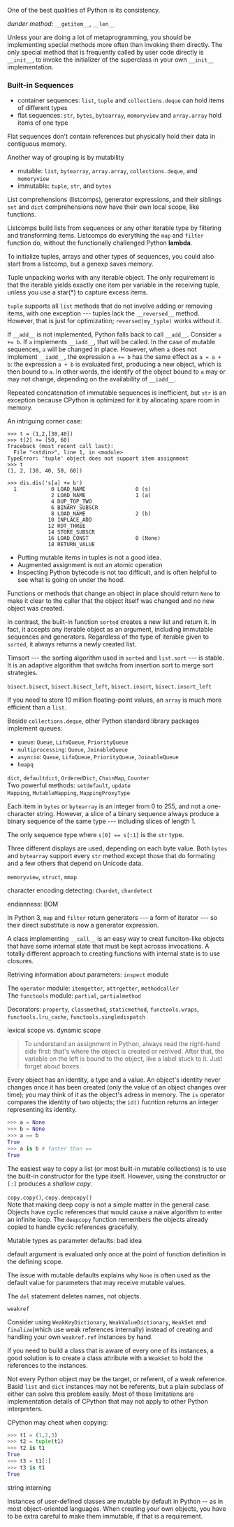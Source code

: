 One of the best qualities of Python is its consistency.

*dunder method*: `__getitem__`, `__len__`

Unless your are doing a lot of metaprogramming, you should be implementing special methods more often than invoking them directly. The only special method that is frequently called by user code directly is `__init__`, to invoke the initializer of the superclass in your own `__init__` implementation.

### Built-in Sequences
* container sequences: `list`, `tuple` and `collections.deque` can hold items of different types
* flat sequences: `str`, `bytes`, `bytearray`, `memoryview` and `array.array` hold items of one type

Flat sequences don't contain references but physically hold their data in contiguous memory.

Another way of grouping is by mutability
* mutable: `list`, `bytearray`, `array.array`, `collections.deque`, and `memoryview`
* immutable: `tuple`, `str`, and `bytes`

List comprehensions (listcomps), generator expressions, and their siblings `set` and `dict` comprehensions now have their own local scope, like functions.

Listcomps build lists from sequences or any other iterable type by filtering and transforming items. Listcomps do everything the `map` and `filter` function do, without the functionally challenged Python **lambda**.

To initialize tuples, arrays and other types of sequences, you could also start from a listcomp, but a genexp saves memory.

Tuple unpacking works with any iterable object. The only requirement is that the iterable yields exactly one item per variable in the receiving tuple, unless you use a star(*) to capture excess items.

`tuple` supports all `list` methods that do not involve adding or removing items, with one exception --- tuples lack the `__reversed__` method. However, that is just for optimization; `reversed(my_typle)` works without it.

If `__add__` is not implemented, Python falls back to call `__add__`. 
Consider `a += b`. If `a` implements `__iadd__`, that will be called. In the case of mutable sequences, `a` will be changed in place. However, when `a` does not implement `__iadd__`, the expression `a += b` has the same effect as `a = a + b`: the expression `a + b` is evaluated first, producing a new object, which is then bound to `a`. In other words, the identify of the object bound to `a` may or may not change, depending on the availability of `__iadd__`.

Repeated concatenation of immutable sequences is inefficient, but `str` is an exception because CPython is optimized for it by allocating spare room in memory.

An intriguing corner case:
```
>>> t = (1,2,[30,40])
>>> t[2] += [50, 60]
Traceback (most recent call last):
  File "<stdin>", line 1, in <module>
TypeError: 'tuple' object does not support item assignment
>>> t
(1, 2, [30, 40, 50, 60])
```
```
>>> dis.dis('s[a] += b')
  1           0 LOAD_NAME                0 (s)
              2 LOAD_NAME                1 (a)
              4 DUP_TOP_TWO
              6 BINARY_SUBSCR
              8 LOAD_NAME                2 (b)
             10 INPLACE_ADD
             12 ROT_THREE
             14 STORE_SUBSCR
             16 LOAD_CONST               0 (None)
             18 RETURN_VALUE
```
* Putting mutable items in tuples is not a good idea.
* Augmented assignment is not an atomic operation
* Inspecting Python bytecode is not too difficult, and is often helpful to see what is going on under the hood.

Functions or methods that change an object in place should return `None` to make it clear to the caller that the object itself was changed and no new object was created.

In contrast, the built-in function `sorted` creates a new list and return it. In fact, it accepts any iterable object as an argument, including immutable sequences and generators. Regardless of the type of iterable given to `sorted`, it always returns a newly created list.

Timsort --- the sorting algorithm used in `sorted` and `list.sort` --- is stable. It is an adaptive algorithm that switchs from insertion sort to merge sort strategies.

`bisect.bisect`, `bisect.bisect_left`, `bisect.insort`, `bisect.insort_left`

If you need to store 10 million floating-point values, an `array` is much more efficient than a `list`.

Beside `collections.deque`, other Python standard library packages implement queues:
* `queue`: `Queue`, `LifoQueue`, `PriorityQueue`
* `multiprocessing`: `Queue`, `JoinableQueue`
* `asyncio`: `Queue`, `LifoQueue`, `PriorityQueue`, `JoinableQueue`
* `heapq`

`dict`, `defaultdict`, `OrderedDict`, `ChainMap`, `Counter`  
Two powerful methods: `setdefault`, `update`  
`Mapping`, `MutableMapping`, `MappingProxyType`

Each item in `bytes` or `bytearray` is an integer from 0 to 255, and not a one-character string. However, a slice of a binary sequence always produce a binary sequence of the same type --- including slices of length 1.

The only sequence type where `s[0] == s[:1]` is the `str` type.

Three different displays are used, depending on each byte value.
Both `bytes` and `bytearray` support every `str` method except those that do formating and a few others that depend on Unicode data.

`memoryview`, `struct`, `mmap`  

character encoding detecting: `Chardet`, `chardetect`

endianness: BOM

In Python 3, `map` and `filter` return generators --- a form of iterator --- so their direct substitute is now a generator expression.

A class implementing `__call__` is an easy way to creat funciton-like objects that have some internal state that must be kept acrosss invocations. A totally different approach to creating functions with internal state is to use closures.

Retriving information about parameters: `inspect` module

The `operator` module: `itemgetter`, `attrgetter`, `methodcaller`  
The `functools` module: `partial`, `partialmethod`

Decorators: `property`, `classmethod`, `staticmethod`, `functools.wraps`, `functools.lru_cache`, `functools.singledispatch`

lexical scope vs. dynamic scope

> To understand an assignment in Python, always read the right-hand side first: that's where the object is created or retrived. After that, the variable on the left is bound to the object, like a label stuck to it. Just forget about boxes.

Every object has an identity, a type and a value. An object's identity never changes once it has been created (only the value of an object changes over time); you may think of it as the object's adress in memory. The `is` operator compares the identity of two objects; the `id()` fucntion returns an integer representing its identity.

```python
>>> a = None
>>> b = None
>>> a == b
True
>>> a is b # faster than ==
True
```

The easiest way to copy a list (or most built-in mutable collections) is to use the built-in constructor for the type itself. However, using the constructor or `[:]` produces a *shallow copy*.

`copy.copy()`, `copy.deepcopy()`  
Note that making deep copy is not a simple matter in the general case. Objects have cyclic references that would cause a naive algorithm to enter an infinite loop. The `deepcopy` function remembers the objects already copied to handle cyclic references gracefully.

Mutable types as parameter defaults: bad idea

default argument is evaluated only once at the point of function definition in the defining scope.

The issue with mutable defaults explains why `None` is often used as the default value for parameters that may receive mutable values.

The `del` statement deletes names, not objects.

`weakref`

Consider using `WeakKeyDictionary`, `WeakValueDictionary`, `WeakSet` and `finalize`(which use weak references internally) instead of creating and handling your own `weakref.ref` instances by hand.

If you need to build a class that is aware of every one of its instances, a good solution is to create a class attribute with a `WeakSet` to hold the references to the instances.

Not every Python object may be the target, or referent, of a weak reference. Basid `list` and `dict` instances may not be referents, but a plain subclass of either can solve this problem easily. Most of these limitations are implementation details of CPython that may not apply to other Python interpreters.

CPython may cheat when copying:
```python
>>> t1 = (1,2,3)
>>> t2 = tuple(t1)
>>> t2 is t1
True
>>> t3 = t1[:]
>>> t3 is t1
True
```

string interning

Instances of user-defined classes are mutable by default in Python -- as in most object-oriented languages. When creating your own objects, you have to be extra careful to make them immutable, if that is a requirement.